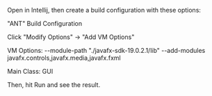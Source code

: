 Open in Intellij, then create a build configuration with these options:

"ANT" Build Configuration

Click "Modify Options" -> "Add VM Options"

VM Options:
--module-path "./javafx-sdk-19.0.2.1/lib" --add-modules javafx.controls,javafx.media,javafx.fxml


Main Class:
GUI

Then, hit Run and see the result.
